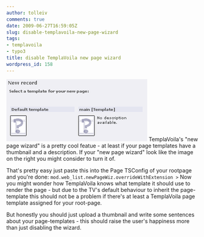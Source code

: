 ```yaml
---
author: tolleiv
comments: true
date: 2009-06-27T16:59:05Z
slug: disable-templavoila-new-page-wizard
tags:
- templavoila
- typo3
title: disable TemplaVoila new page wizard
wordpress_id: 158
---
```


[![templavoila-pagetemplate-selector](/uploads/2009/06/templavoila-pagetemplate-selector1.png)](/uploads/2009/06/templavoila-pagetemplate-selector1.png) TemplaVoila's "new page wizard" is a pretty cool featue - at least if your page templates have a thumbnail and a description. If your "new page wizard" look like the image on the right you might consider to turn it of.

That's pretty easy just paste this into the Page TSConfig of your rootpage and you're done:
`mod.web_list.newPageWiz.overrideWithExtension >`
Now you might wonder how TemplaVoila knows what template it should use to render the page - but due to the TV's default behaviour to inherit the page-template this should not be a problem if there's at least a TemplaVoila page template assigned for your root-page.

But honestly you should just upload a thumbnail and write some sentences about your page-templates - this should raise the user's happiness more than just disabling the wizard.
